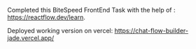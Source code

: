 Completed this BiteSpeed FrontEnd Task with the help of :  https://reactflow.dev/learn. 


Deployed working version on vercel: https://chat-flow-builder-jade.vercel.app/

